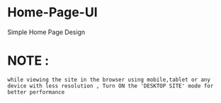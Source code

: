 # Home-Page-UI
Simple Home Page Design


# NOTE :
    while viewing the site in the browser using mobile,tablet or any device with less resolution , Turn ON the 'DESKTOP SITE' mode for better performance
